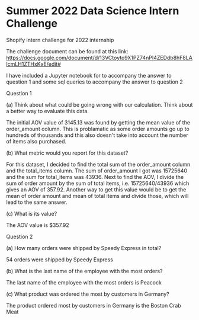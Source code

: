 # Summer 2022 Data Science Intern Challenge

Shopify intern challenge for 2022 internship

The challenge document can be found at this link: https://docs.google.com/document/d/13VCtoyto9X1PZ74nPI4ZEDdb8hF8LAlcmLH1ZTHxKxE/edit#

I have included a Jupyter notebook for to accompany the answer to question 1 and some sql queries to accompany the answer to question 2

Question 1

(a) Think about what could be going wrong with our calculation. Think about a better way to evaluate this data. 

The initial AOV value of 3145.13 was found by getting the mean value of the order_amount column. This is problamatic as some order amounts go up to hundreds of thousands and this also doesn't take into account the number of items also purchased.

(b) What metric would you report for this dataset?

For this dataset, I decided to find the total sum of the order_amount column and the total_items column. The sum of order_amount I got was 15725640 and the sum for total_items was 43936. Next to find the AOV, I divide the sum of order amount by the sum of total items, i.e. 15725640/43936 which gives an AOV of 357.92. Another way to get this value would be to get the mean of order amount and mean of total items and divide those, which will lead to the same answer.

(c) What is its value? 

The AOV value is $357.92


Question 2

(a) How many orders were shipped by Speedy Express in total?

54 orders were shipped by Speedy Express

(b) What is the last name of the employee with the most orders?

The last name of the employee with the most orders is Peacock

(c) What product was ordered the most by customers in Germany?

The product ordered most by customers in Germany is the Boston Crab Meat
